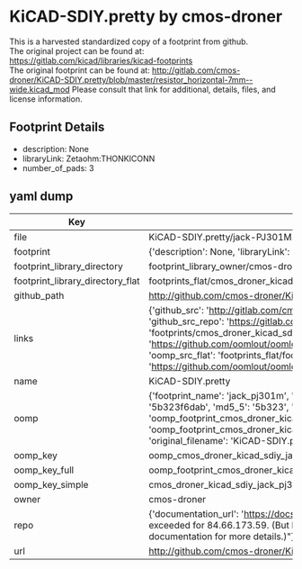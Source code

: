 # KiCAD-SDIY.pretty by cmos-droner  
This is a harvested standardized copy of a footprint from github.  
The original project can be found at:  
https://gitlab.com/kicad/libraries/kicad-footprints  
The original footprint can be found at:
http://gitlab.com/cmos-droner/KiCAD-SDIY.pretty/blob/master/resistor_horizontal-7mm--wide.kicad_mod
Please consult that link for additional, details, files, and license information.  
## Footprint Details
* description: None  
* libraryLink: Zetaohm:THONKICONN  
* number_of_pads: 3  
## yaml dump  
| Key | Value |  
| --- | --- |  
| file | KiCAD-SDIY.pretty/jack-PJ301M.kicad_mod |  
| footprint | {'description': None, 'libraryLink': 'Zetaohm:THONKICONN', 'number_of_pads': 3} |  
| footprint_library_directory | footprint_library_owner/cmos-droner_KiCAD-SDIY.pretty |  
| footprint_library_directory_flat | footprints_flat/cmos_droner_kicad_sdiy_jack_pj301m/working |  
| github_path | http://github.com/cmos-droner/KiCAD-SDIY.pretty/blob/master/jack-PJ301M.kicad_mod |  
| links | {'github_src': 'http://gitlab.com/cmos-droner/KiCAD-SDIY.pretty/blob/master/resistor_horizontal-7mm--wide.kicad_mod', 'github_src_repo': 'https://gitlab.com/kicad/libraries/kicad-footprints', 'oomp_bot': 'footprints/cmos_droner_kicad_sdiy_jack_pj301m/working', 'oomp_bot_github': 'https://github.com/oomlout/oomlout_oomp_footprint_bot/tree/main/footprints/cmos_droner_kicad_sdiy_jack_pj301m/working', 'oomp_src_flat': 'footprints_flat/footprints_flat/cmos_droner_kicad_sdiy_jack_pj301m/working', 'oomp_src_flat_github': 'https://github.com/oomlout/oomlout_oomp_footprint_src/tree/main/footprints_flat/cmos_droner_kicad_sdiy_jack_pj301m/working'} |  
| name | KiCAD-SDIY.pretty |  
| oomp | {'footprint_name': 'jack_pj301m', 'library_name': 'kicad_sdiy', 'md5': '5b323f6dab29f7370d3aac61b9cef770', 'md5_10': '5b323f6dab', 'md5_5': '5b323', 'md5_6': '5b323f', 'oomp_key': 'oomp_cmos_droner_kicad_sdiy_jack_pj301m', 'oomp_key_extra': 'oomp_footprint_cmos_droner_kicad_sdiy_jack_pj301m', 'oomp_key_full': 'oomp_footprint_cmos_droner_kicad_sdiy_jack_pj301m_5b323f', 'oomp_key_simple': 'cmos_droner_kicad_sdiy_jack_pj301m', 'original_filename': 'KiCAD-SDIY.pretty/jack-PJ301M.kicad_mod', 'owner_name': 'cmos_droner'} |  
| oomp_key | oomp_cmos_droner_kicad_sdiy_jack_pj301m |  
| oomp_key_full | oomp_footprint_cmos_droner_kicad_sdiy_jack_pj301m |  
| oomp_key_simple | cmos_droner_kicad_sdiy_jack_pj301m |  
| owner | cmos-droner |  
| repo | {'documentation_url': 'https://docs.github.com/rest/overview/resources-in-the-rest-api#rate-limiting', 'message': "API rate limit exceeded for 84.66.173.59. (But here's the good news: Authenticated requests get a higher rate limit. Check out the documentation for more details.)"} |  
| url | http://github.com/cmos-droner/KiCAD-SDIY.pretty |  

